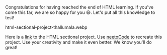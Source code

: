 Congratulations for having reached the end of
HTML learning. If you've come this far, we are
so happy for you 😃. Let's put all this knowledge
to test!

<image>html-sectional-project-thallumala.webp</image>




Here is a [link](https://academy.bigbinary.com/projects/basic-html)
to the HTML sectional project. Use
[neetoCode](https://neetocode.com/) to recreate this project.
Use your creativity and make it even better. We
know you'll do great!